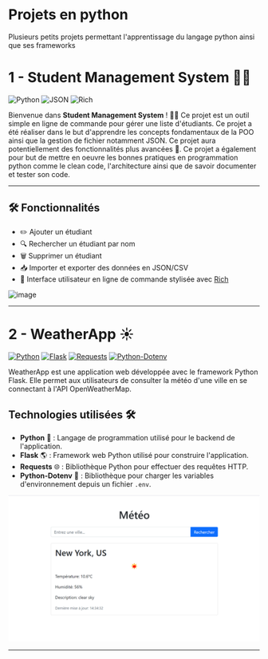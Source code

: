 # Projets en python
Plusieurs petits projets permettant l'apprentissage du langage python ainsi que ses frameworks

# 1 - Student Management System 🧑‍🎓

![Python](https://img.shields.io/badge/Python-3.8%2B-blue?logo=python&logoColor=white)
![JSON](https://img.shields.io/badge/Data-JSON-lightgrey?logo=json&logoColor=white)
![Rich](https://img.shields.io/badge/Styling-Rich-blueviolet?logo=python)

Bienvenue dans **Student Management System** ! 🧑‍🎓 Ce projet est un outil simple en ligne de commande pour gérer une liste d'étudiants. Ce projet a été réaliser dans le but d'apprendre les concepts fondamentaux de la POO ainsi que la gestion de fichier notamment JSON. Ce projet aura potentiellement des fonctionnalités plus avancées 🚀. Ce projet a également pour but de mettre en oeuvre les bonnes pratiques en programmation python comme le clean code, l'architecture ainsi que de savoir documenter et tester son code.

---

## 🛠️ Fonctionnalités

- ✏️ Ajouter un étudiant
- 🔍 Rechercher un étudiant par nom
- 🗑️ Supprimer un étudiant
- 📥 Importer et exporter des données en JSON/CSV
- 🎨 Interface utilisateur en ligne de commande stylisée avec [Rich](https://rich.readthedocs.io/)

![image](https://github.com/user-attachments/assets/697f62c3-2bc1-46df-886d-c3d1b13996b9)



---

# 2 - WeatherApp ☀️

[![Python](https://img.shields.io/badge/Python-3.9-blue.svg)](https://www.python.org/)
[![Flask](https://img.shields.io/badge/Flask-2.0.1-green.svg)](https://flask.palletsprojects.com/)
[![Requests](https://img.shields.io/badge/Requests-2.26.0-orange.svg)](https://requests.readthedocs.io/)
[![Python-Dotenv](https://img.shields.io/badge/Python--Dotenv-0.19.0-yellow.svg)](https://github.com/theskubal/python-dotenv)

WeatherApp est une application web développée avec le framework Python Flask. Elle permet aux utilisateurs de consulter la météo d'une ville en se connectant à l'API OpenWeatherMap.

## Technologies utilisées 🛠️

- **Python** 🐍 : Langage de programmation utilisé pour le backend de l'application.
- **Flask** 🌎 : Framework web Python utilisé pour construire l'application.
- **Requests** 🌐 : Bibliothèque Python pour effectuer des requêtes HTTP.
- **Python-Dotenv** 🔑 : Bibliothèque pour charger les variables d'environnement depuis un fichier `.env`.

![img.png](img.png)

---
  
